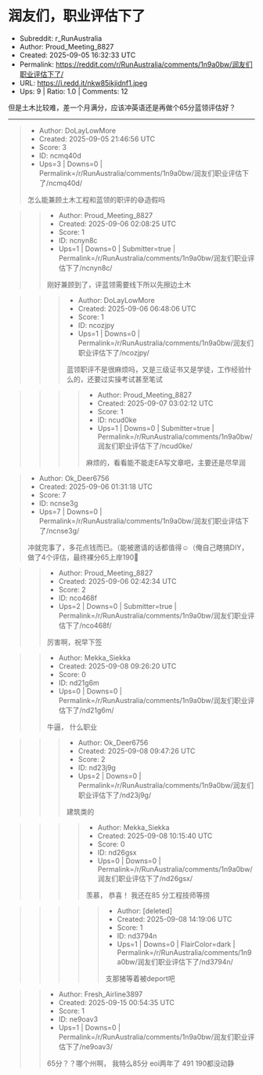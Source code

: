 # 润友们，职业评估下了

- Subreddit: r_RunAustralia
- Author: Proud_Meeting_8827
- Created: 2025-09-05 16:32:33 UTC
- Permalink: https://reddit.com/r/RunAustralia/comments/1n9a0bw/润友们职业评估下了/
- URL: https://i.redd.it/nkw85ikjidnf1.jpeg
- Ups: 9 | Ratio: 1.0 | Comments: 12


但是土木比较难，差一个月满分，应该冲英语还是再做个65分蓝领评估好？


---

> - Author: DoLayLowMore
> - Created: 2025-09-05 21:46:56 UTC
> - Score: 3
> - ID: ncmq40d
> - Ups=3 | Downs=0 | Permalink=/r/RunAustralia/comments/1n9a0bw/润友们职业评估下了/ncmq40d/
>
> 怎么能兼顾土木工程和蓝领的职评的😅造假吗

>> - Author: Proud_Meeting_8827
>> - Created: 2025-09-06 02:08:25 UTC
>> - Score: 1
>> - ID: ncnyn8c
>> - Ups=1 | Downs=0 | Submitter=true | Permalink=/r/RunAustralia/comments/1n9a0bw/润友们职业评估下了/ncnyn8c/
>>
>> 刚好兼顾到了，评蓝领需要线下所以先擦边土木

>>> - Author: DoLayLowMore
>>> - Created: 2025-09-06 06:48:06 UTC
>>> - Score: 1
>>> - ID: ncozjpy
>>> - Ups=1 | Downs=0 | Permalink=/r/RunAustralia/comments/1n9a0bw/润友们职业评估下了/ncozjpy/
>>>
>>> 蓝领职评不是很麻烦吗，又是三级证书又是学徒，工作经验什么的，还要过实操考试甚至笔试

>>>> - Author: Proud_Meeting_8827
>>>> - Created: 2025-09-07 03:02:12 UTC
>>>> - Score: 1
>>>> - ID: ncud0ke
>>>> - Ups=1 | Downs=0 | Submitter=true | Permalink=/r/RunAustralia/comments/1n9a0bw/润友们职业评估下了/ncud0ke/
>>>>
>>>> 麻烦的，看看能不能走EA写文章吧，主要还是尽早润

> - Author: Ok_Deer6756
> - Created: 2025-09-06 01:31:18 UTC
> - Score: 7
> - ID: ncnse3g
> - Ups=7 | Downs=0 | Permalink=/r/RunAustralia/comments/1n9a0bw/润友们职业评估下了/ncnse3g/
>
> 冲就完事了，多花点钱而已。（能被邀请的话都值得☺️（俺自己瞎搞DIY，做了4个评估，最终裸分65上岸190🥳

>> - Author: Proud_Meeting_8827
>> - Created: 2025-09-06 02:42:34 UTC
>> - Score: 2
>> - ID: nco468f
>> - Ups=2 | Downs=0 | Submitter=true | Permalink=/r/RunAustralia/comments/1n9a0bw/润友们职业评估下了/nco468f/
>>
>> 厉害啊，祝早下签

>> - Author: Mekka_Siekka
>> - Created: 2025-09-08 09:26:20 UTC
>> - Score: 0
>> - ID: nd21g6m
>> - Ups=0 | Downs=0 | Permalink=/r/RunAustralia/comments/1n9a0bw/润友们职业评估下了/nd21g6m/
>>
>> 牛逼， 什么职业

>>> - Author: Ok_Deer6756
>>> - Created: 2025-09-08 09:47:26 UTC
>>> - Score: 2
>>> - ID: nd23j9g
>>> - Ups=2 | Downs=0 | Permalink=/r/RunAustralia/comments/1n9a0bw/润友们职业评估下了/nd23j9g/
>>>
>>> 建筑类的

>>>> - Author: Mekka_Siekka
>>>> - Created: 2025-09-08 10:15:40 UTC
>>>> - Score: 0
>>>> - ID: nd26gsx
>>>> - Ups=0 | Downs=0 | Permalink=/r/RunAustralia/comments/1n9a0bw/润友们职业评估下了/nd26gsx/
>>>>
>>>> 羡慕， 恭喜！ 我还在85 分工程技师等捞

>>>>> - Author: [deleted]
>>>>> - Created: 2025-09-08 14:19:06 UTC
>>>>> - Score: 1
>>>>> - ID: nd3794n
>>>>> - Ups=1 | Downs=0 | FlairColor=dark | Permalink=/r/RunAustralia/comments/1n9a0bw/润友们职业评估下了/nd3794n/
>>>>>
>>>>> 支那猪等着被deport吧

>> - Author: Fresh_Airline3897
>> - Created: 2025-09-15 00:54:35 UTC
>> - Score: 1
>> - ID: ne9oav3
>> - Ups=1 | Downs=0 | Permalink=/r/RunAustralia/comments/1n9a0bw/润友们职业评估下了/ne9oav3/
>>
>> 65分？？哪个州啊， 我特么85分 eoi两年了 491 190都没动静
